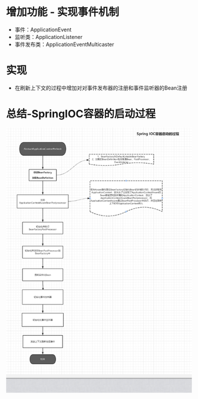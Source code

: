 # 增加功能 - 实现事件机制
- 事件：ApplicationEvent
- 监听类：ApplicationListener
- 事件发布类：ApplicationEventMulticaster

# 实现
- 在刷新上下文的过程中增加对对事件发布器的注册和事件监听器的Bean注册

# 总结-SpringIOC容器的启动过程

![img.png](img.png)
